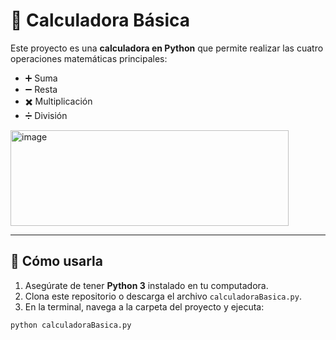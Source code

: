 # 🧮 Calculadora Básica

Este proyecto es una **calculadora en Python** que permite realizar las cuatro operaciones matemáticas principales:  

- ➕ Suma  
- ➖ Resta  
- ✖️ Multiplicación  
- ➗ División

<img width="445" height="153" alt="image" src="https://github.com/user-attachments/assets/e1890cdf-fb6e-4d0b-91d0-c34c01d82cce" />


---

## 🚀 Cómo usarla
1. Asegúrate de tener **Python 3** instalado en tu computadora.  
2. Clona este repositorio o descarga el archivo `calculadoraBasica.py`.  
3. En la terminal, navega a la carpeta del proyecto y ejecuta:  

```bash
python calculadoraBasica.py
